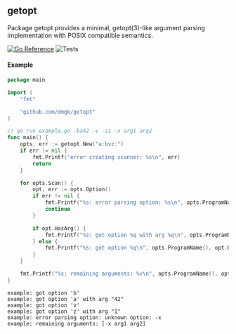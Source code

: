 ## getopt

Package getopt provides a minimal, getopt(3)-like argument parsing implementation with POSIX compatible semantics.

[![Go Reference](https://pkg.go.dev/badge/github.com/dmgk/getopt.svg)](https://pkg.go.dev/github.com/dmgk/getopt)
![Tests](https://github.com/dmgk/getopt/actions/workflows/tests.yml/badge.svg)

#### Example

```go
package main

import (
	"fmt"

	"github.com/dmgk/getopt"
)

// go run example.go -ba42 -v -z1 -x arg1 arg2
func main() {
	opts, err := getopt.New("a:bvz:")
	if err != nil {
		fmt.Printf("error creating scanner: %s\n", err)
		return
	}

	for opts.Scan() {
		opt, err := opts.Option()
		if err != nil {
			fmt.Printf("%s: error parsing option: %s\n", opts.ProgramName(), err)
			continue
		}

		if opt.HasArg() {
			fmt.Printf("%s: got option %q with arg %q\n", opts.ProgramName(), opt.Opt, opt)
		} else {
			fmt.Printf("%s: got option %q\n", opts.ProgramName(), opt.Opt)
		}
	}

	fmt.Printf("%s: remaining arguments: %v\n", opts.ProgramName(), opts.Args())
}
```

```
example: got option 'b'
example: got option 'a' with arg "42"
example: got option 'v'
example: got option 'z' with arg "1"
example: error parsing option: unknown option: -x
example: remaining arguments: [-x arg1 arg2]
```

